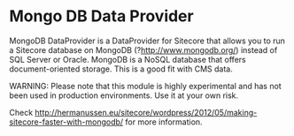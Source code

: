 Mongo DB Data Provider
======================

MongoDB DataProvider is a DataProvider for Sitecore that allows you to run a Sitecore database on MongoDB (?http://www.mongodb.org/) instead of SQL Server or Oracle. MongoDB is a NoSQL database that offers document-oriented storage. This is a good fit with CMS data.

WARNING: Please note that this module is highly experimental and has not been used in production environments. Use it at your own risk.

Check http://hermanussen.eu/sitecore/wordpress/2012/05/making-sitecore-faster-with-mongodb/ for more information.
